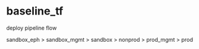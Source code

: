 # baseline_tf

deploy pipeline flow

sandbox_eph  >  sandbox_mgmt  >  sandbox  >  nonprod  >  prod_mgmt  >  prod